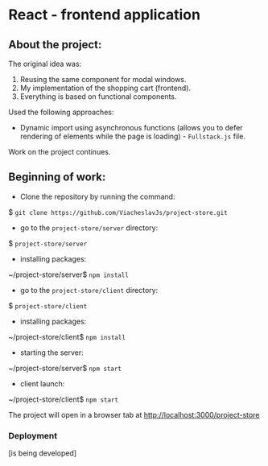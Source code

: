 # React - frontend application

## About the project:

The original idea was:

 1. Reusing the same component for modal windows.
 2. My implementation of the shopping cart (frontend).
 3. Everything is based on functional components.

Used the following approaches:

 - Dynamic import using asynchronous functions 
 (allows you to defer rendering of elements while the page is loading) - 
 `Fullstack.js` file. 

Work on the project continues.


## Beginning of work: 

 - Clone the repository by running the command:
 
 $ `git clone https://github.com/ViacheslavJs/project-store.git`

 - go to the `project-store/server` directory:

 $ `project-store/server`

 - installing packages:
 
 ~/project-store/server$ `npm install`

- go to the `project-store/client` directory:

 $ `project-store/client`

 - installing packages:
 
 ~/project-store/client$ `npm install`

 - starting the server:

 ~/project-store/server$ `npm start`

 - client launch:

 ~/project-store/client$ `npm start`
 
The project will open in a browser tab at [http://localhost:3000/project-store](http://localhost:3000/project-store)
 
### Deployment
 [is being developed]
<!--
To deploy this application on **GitHub Pages**, follow the instructions at the link:

This section has moved here: [https://facebook.github.io/create-react-app/docs/deployment](https://facebook.github.io/create-react-app/docs/deployment)
 
Please note that this project already has the `gh-pages` package installed and the commands required 
for deployment are already in the `package.json` file. 
Remember to change the URL in the `package.json` file to match your GitHub Pages page:

 *package.json*:
 
 `"homepage": "https://yourwebsite.github.io/store-client/"`
-->
 
 
 
